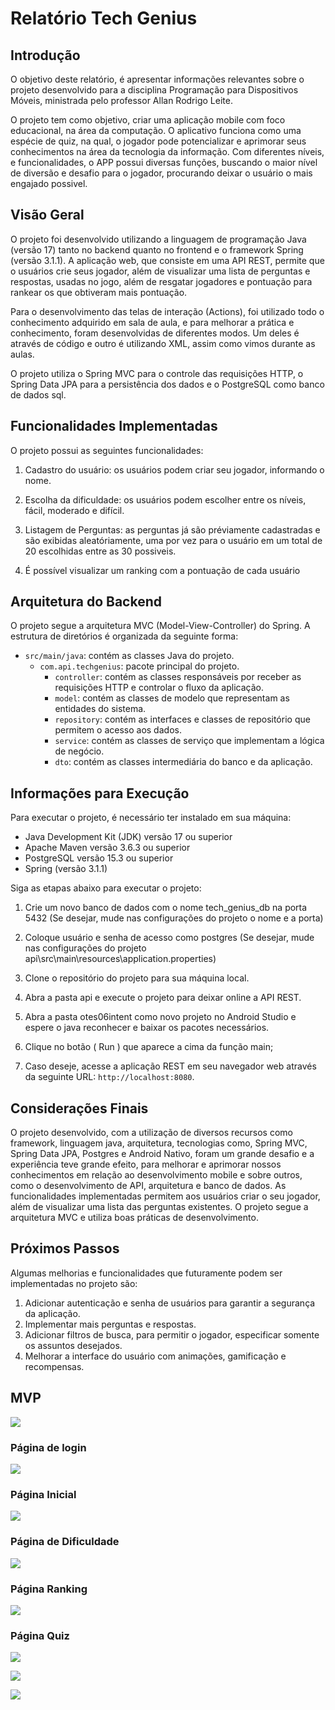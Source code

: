 # Relatório Tech Genius

## Introdução

O objetivo deste relatório, é apresentar informações relevantes sobre o projeto desenvolvido para a disciplina Programação para Dispositivos Móveis, ministrada pelo professor Allan Rodrigo Leite. 

O projeto tem como objetivo, criar uma aplicação mobile com foco educacional, na área da computação. O aplicativo funciona como uma espécie de quiz, na qual, o jogador pode potencializar e aprimorar seus conhecimentos na área da tecnologia da informação. Com diferentes níveis, e funcionalidades, o APP possui diversas funções, buscando o maior nível de diversão e desafio para o jogador, procurando deixar o usuário o mais engajado possivel.

## Visão Geral

O projeto foi desenvolvido utilizando a linguagem de programação Java (versão 17) tanto no backend quanto no frontend e o framework Spring (versão 3.1.1). A aplicação web, que consiste em uma API REST, permite que o usuários crie seus jogador, além de visualizar uma lista de perguntas e respostas, usadas no jogo, além de resgatar jogadores e pontuação para rankear os que obtiveram mais pontuação.

Para o desenvolvimento das telas de interação (Actions), foi utilizado todo o conhecimento adquirido em sala de aula, e para melhorar a prática e conhecimento, foram desenvolvidas de diferentes modos. Um deles é através de código e outro é utilizando XML, assim como vimos durante as aulas.

O projeto utiliza o Spring MVC para o controle das requisições HTTP, o Spring Data JPA para a persistência dos dados e o PostgreSQL como banco de dados sql.

## Funcionalidades Implementadas

O projeto possui as seguintes funcionalidades:

1. Cadastro do usuário: os usuários podem criar seu jogador, informando o nome.

2. Escolha da dificuldade: os usuários podem escolher entre os níveis, fácil, moderado e difícil.

3. Listagem de Perguntas: as perguntas já são préviamente cadastradas e são exibidas aleatóriamente, uma por vez para o usuário em um total de 20 escolhidas entre as 30 possiveis.

4. É possível visualizar um ranking com a pontuação de cada usuário

## Arquitetura do Backend

O projeto segue a arquitetura MVC (Model-View-Controller) do Spring. A estrutura de diretórios é organizada da seguinte forma:

- `src/main/java`: contém as classes Java do projeto.
  - `com.api.techgenius`: pacote principal do projeto.
    - `controller`: contém as classes responsáveis por receber as requisições HTTP e controlar o fluxo da aplicação.
    - `model`: contém as classes de modelo que representam as entidades do sistema.
    - `repository`: contém as interfaces e classes de repositório que permitem o acesso aos dados.
    - `service`: contém as classes de serviço que implementam a lógica de negócio.
    - `dto`: contém as classes intermediária do banco e da aplicação.

## Informações para Execução

Para executar o projeto, é necessário ter instalado em sua máquina:

- Java Development Kit (JDK) versão 17 ou superior
- Apache Maven versão 3.6.3 ou superior
- PostgreSQL versão 15.3 ou superior
- Spring (versão 3.1.1)

Siga as etapas abaixo para executar o projeto:

1. Crie um novo banco de dados com o nome tech_genius_db na porta 5432 (Se desejar, mude nas configurações do projeto o nome e a porta)

2. Coloque usuário e senha de acesso como postgres (Se desejar, mude nas configurações do projeto api\src\main\resources\application.properties)

3. Clone o repositório do projeto para sua máquina local.

4. Abra a pasta api e execute o projeto para deixar online a API REST.

5. Abra a pasta otes06intent como novo projeto no Android Studio e espere o java reconhecer e baixar os pacotes necessários.

6. Clique no botão ( Run ) que aparece a cima da função main; 

7. Caso deseje, acesse a aplicação REST em seu navegador web através da seguinte URL: `http://localhost:8080`.

## Considerações Finais

O projeto desenvolvido, com a utilização de diversos recursos como framework, linguagem java, arquitetura, tecnologias como, Spring MVC, Spring Data JPA, Postgres e Android Nativo, foram um grande desafio e a experiência teve grande efeito, para melhorar e aprimorar nossos conhecimentos em relação ao desenvolvimento mobile e sobre outros, como o desenvolvimento de API, arquitetura e banco de dados. As funcionalidades implementadas permitem aos usuários criar o seu jogador, além de visualizar uma lista das perguntas existentes. O projeto segue a arquitetura MVC e utiliza boas práticas de desenvolvimento.

## Próximos Passos

Algumas melhorias e funcionalidades que futuramente podem ser implementadas no projeto são:

1. Adicionar autenticação e senha de usuários para garantir a segurança da aplicação.
2. Implementar mais perguntas e respostas.
3. Adicionar filtros de busca, para permitir o jogador, especificar somente os assuntos desejados.
4. Melhorar a interface do usuário com animações, gamificação e recompensas.

## MVP

![](./imagens/Play.gif)

### Página de login
![](./imagens/LoginPage.jpg)

### Página Inicial
![](./imagens/MainPage.jpg)

### Página de Dificuldade
![](./imagens/DificultyPage.jpg)

### Página Ranking
![](./imagens/RankingPage.jpg)

### Página Quiz
![](./imagens/QuizPage.jpg)

![](./imagens/QuizPage_Incorrect.jpg)

![](./imagens/QuizPage_Correct.jpg)
